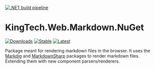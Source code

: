 [![.NET build pipeline](https://github.com/KingTechNL/KingTech.Web.Markdown2Markup/actions/workflows/dotnet_build.yml/badge.svg)](https://github.com/KingTechNL/KingTech.Web.Markdown2Markup/actions/workflows/dotnet_build.yml)

# KingTech.Web.Markdown.NuGet
[![Downloads](https://img.shields.io/nuget/v/KingTech.Web.Markdown2Markup?label=Downloads)](https://www.nuget.org/packages/KingTech.Web.Markdown2Markup/)
[![Stable](https://img.shields.io/nuget/v/KingTech.Web.Markdown2Markup?label=Stable)](https://www.nuget.org/packages/KingTech.Web.Markdown2Markup/)
[![Latest](https://img.shields.io/nuget/vpre/KingTech.Web.Markdown2Markup?label=Latest)](https://www.nuget.org/packages/KingTech.Web.Markdown2Markup/)

Package meant for rendering markdown files in the browser. It uses the [Markdig](https://github.com/xoofx/markdig) 
and [MarkdownSharp](https://github.com/StackExchange/MarkdownSharp) packages to render markdown files. Extending them with new component parsers/renderers.